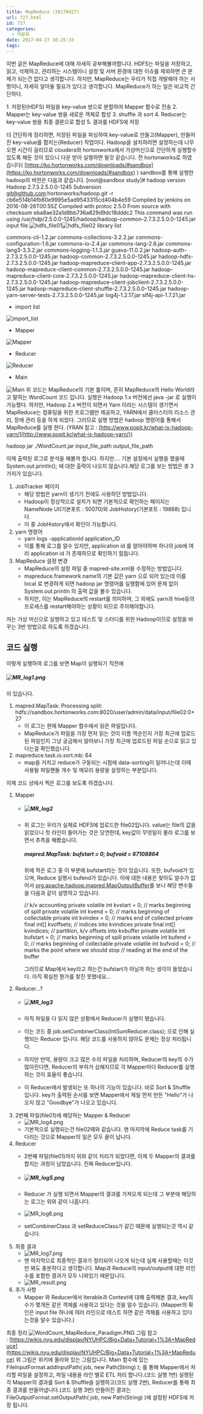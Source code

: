 ```yaml
---
title: MapReduce (20170427)
url: 727.html
id: 727
categories:
  - 미분류
date: 2017-04-27 10:25:33
tags:
---
```


이번 글은 MapReduce에 대해 자세히 공부해볼까합니다. HDFS는 파일을 저장하고, 읽고, 삭제하고, 관리하는 시스템이니 설정 및 서버 환경에 대한 이슈를 제외하면 큰 문제가 되는건 없다고 생각합니다. 하지만, MapReduce는 우리가 직접 개발해야 하는 사항이니, 자세히 알아둘 필요가 있다고 생각합니다. MapReduce가 하는 일은 비교적 간단하다.

1\. 저장된(HDFS) 파일을 key-value 쌍으로 분할하여 Mapper 함수로 전송
2\. Mapper는 key-value 쌍을 새로운 객체로 합성
3\. shuffle 과 sort
4\. Reducer는 key-value 쌍을 최종 결론으로 합성
5\. 결과를 HDFS에 저장

더 간단하게 정리하면, 저장된 파일을 파싱하여 key-value로 만들고(Mapper), 만들어진 key-value를 합치는(Reducer) 작업이다. Hadoop을 설치하려면 설정하는데 너무 오랜 시간이 걸리므로 cloudera와 hortonworks에서 가상머신으로 간단하게 실행할수 있도록 해둔 것이 있으니 다운 받아 실행하면 될것 같습니다. 전 hortonworks로 하였습니다( [https://ko.hortonworks.com/downloads/#sandbox](https://ko.hortonworks.com/downloads/#sandbox) ) sandbox를 통해 실행한 hadoop의 버전은 다음과 같습니다. \[root@sandbox study\]# hadoop version Hadoop 2.7.3.2.5.0.0-1245 Subversion git@github.com:hortonworks/hadoop.git -r cb6e514b14fb60e9995e5ad9543315cd404b4e59 Compiled by jenkins on 2016-08-26T00:55Z Compiled with protoc 2.5.0 From source with checksum eba8ae32a1d8bb736a829d9dc18dddc2 This command was run using /usr/hdp/2.5.0.0-1245/hadoop/hadoop-common-2.7.3.2.5.0.0-1245.jar input file ![hdfs_file01](https://ahea.files.wordpress.com/2017/04/hdfs_file01.png)![hdfs_file02](https://ahea.files.wordpress.com/2017/04/hdfs_file02.png) library list

commons-cli-1.2.jar
commons-collections-3.2.2.jar
commons-configuration-1.6.jar
commons-io-2.4.jar
commons-lang-2.6.jar
commons-lang3-3.3.2.jar
commons-logging-1.1.3.jar
guava-11.0.2.jar
hadoop-auth-2.7.3.2.5.0.0-1245.jar
hadoop-common-2.7.3.2.5.0.0-1245.jar
hadoop-hdfs-2.7.3.2.5.0.0-1245.jar
hadoop-mapreduce-client-app-2.7.3.2.5.0.0-1245.jar
hadoop-mapreduce-client-common-2.7.3.2.5.0.0-1245.jar
hadoop-mapreduce-client-core-2.7.3.2.5.0.0-1245.jar
hadoop-mapreduce-client-hs-2.7.3.2.5.0.0-1245.jar
hadoop-mapreduce-client-jobclient-2.7.3.2.5.0.0-1245.jar
hadoop-mapreduce-client-shuffle-2.7.3.2.5.0.0-1245.jar
hadoop-yarn-server-tests-2.7.3.2.5.0.0-1245.jar
log4j-1.2.17.jar
slf4j-api-1.7.21.jar

*   import list

![import_list](https://ahea.files.wordpress.com/2017/04/import_list.png)

*   Mapper

![Mapper](https://ahea.files.wordpress.com/2017/04/mapper.png)

*   Reducer

![Reducer](https://ahea.files.wordpress.com/2017/04/reducer1.png)

*   Main

![Main](https://ahea.files.wordpress.com/2017/04/main.png) 위 코드는 MapReduce의 기본 틀이며, 흔히 MapReduce의 Hello World라고 말하는 WordCount 코드 입니다. 실행은 Hadoop 1.x 버전에선 java -jar 로 실행이 가능했다. 하지만, Hadoop 2.x 버전이 되면서 Yarn 이라는 시스템이 생기면서 MapReduce는 컴퓨팅을 위한 프로그램만 제공하고, YARN에서 클러스터의 리소스 관리, 장애 관리 등을 하게 되었다. 그러므로 실행 방법은 hadoop 명령어를 통해서 MapReduce를 실행 한다. (YRAN 참고 : [http://www.popit.kr/what-is-hadoop-yarn/](http://www.popit.kr/what-is-hadoop-yarn/))

hadoop jar ./WordCount.jar input\_file\_path output\_file\_path

이제 출력된 로그로 분석을 해볼까 합니다. 하지만.... 기본 설정에서 실행을 했을때 System.out.println(); 에 대한 출력이 나오지 않습니다.해당 로그를 보는 방법은 총 3가지가 있습니다.

1.  JobTracker 페이지
    *   해당 방법은 yarn이 생기기 전에도 사용하던 방법입니다.
    *   Hadoop이 정상적으로 설치가 되면 기본적으로 확인하는 페이지는 NameNode UI(기본포트 : 50070)와 JobHistory(기본포트 : 19888) 입니다.
    *   이 중 JobHistory에서 확인이 가능합니다.
2.  yarn 명령어
    *   yarn logs -applicationId application_ID
    *   이를 통해 로그를 알수 있지만, application id 를 알아야하며 하나의 job에 여러 application id 가 존재하므로 확인하기 힘듭니다.
3.  MapReduce 설정 변경
    *   MapReduce의 설정 파일 중 mapred-site.xml을 수정하는 방법입니다.
    *   mapreduce.framework.name의 기본 값은 yarn 으로 되어 있는데 이를 local 로 변경하게 되면 hadoop jar 명령어를 실행함에 있어 문제 없이 System.out.println 의 출력 값을 볼수 있습니다.
    *   하지만, 이는 MapReduce의 restart를 의미하며, 그 외에도 yarn과 hive등의 프로세스를 restart해야하는 상황이 되므로 주의해야합니다.

저는 가상 머신으로 실행하고 있고 테스트 및 스터디를 위한 Hadoop이므로 설정을 바꾸는 3번 방법으로 하도록 하겠습니다.

코드 실행
-----

이렇게 실행하여 로그를 보면 Map이 실행되기 직전에

##### ![MR_log1.png](https://ahea.files.wordpress.com/2017/04/mr_log11.png)

이 있습니다.

1.  mapred.MapTask: Processing split: hdfs://sandbox.hortonworks.com:8020/user/admin/data/input/file02:0+27
    *   이 로그는 현재 Mapper 함수에서 읽은 파일입니다.
    *   MapReduce가 파일을 가장 먼저 읽는 것이 이름 역순인지 가장 최근에 업로드된 파일인지 그냥 궁금해서 알아보니 가장 최근에 업로드된 파일 순으로 읽고 있다는걸 확인했습니다.
2.  mapreduce.task.io.sort.mb: 64
    *   map을 거치고 reduce가 구동되는 시점에 data-sorting이 일어나는데 이때 사용될 파일핸들 개수 및 메모리 용량을 설정하는 부분입니다.

이제 코드 상에서 찍은 로그를 보도록 하겠습니다.

1.  Mapper
    *   ##### ![MR_log2](https://ahea.files.wordpress.com/2017/04/mr_log2.png)
        
    *   위 로그는 우리가 실제로 HDFS에 업로드한 file02입니다. value는 file의 값을 읽었으니 첫 라인이 들어가는 것은 당연한데, key값이 무엇일지 몰라 로그를 보면서 추측을 해봤습니다.
        
        ##### mapred.MapTask: bufstart = 0; bufvoid = 67108864
        
        위에 적은 로그 중 이 부분에 bufstart라는 것이 있습니다. 또한, bufvoid가 있으며, Reduce 실행시 bufend가 있습니다. 이에 대한 내용은 찾아도 알수가 없어서 [org.apache.hadoop.mapred.MapOutputBuffer](https://svn.apache.org/repos/asf/hadoop/common/branches/branch-1/src/mapred/org/apache/hadoop/mapred/MapTask.java)를 보니 해당 변수들을 다음과 같이 설명하고 있습니다.
        
        // k/v accounting
        private volatile int kvstart = 0;  // marks beginning of spill
        private volatile int kvend = 0;    // marks beginning of collectable
        private int kvindex = 0;           // marks end of collected
        private final int\[\] kvoffsets;     // indices into kvindices
        private final int\[\] kvindices;     // partition, k/v offsets into kvbuffer
        private volatile int bufstart = 0; // marks beginning of spill
        private volatile int bufend = 0;   // marks beginning of collectable
        private volatile int bufvoid = 0;  // marks the point where we should stop
                                               // reading at the end of the buffer
        
        그러므로 Map에서 key라고 하는건 bufstart가 아닐까 하는 생각이 들었습니다. 아직 확실한 뭔가를 찾진 못했네요...
2.  Reducer...?
    *   ##### ![MR_log3](https://ahea.files.wordpress.com/2017/04/mr_log3.png)
        
    *   아직 파일을 다 읽지 않은 상황에서 Reducer가 실행이 됐습니다.
    *   이는 코드 중 job.setCombinerClass(IntSumReducer.class); 으로 인해 실행되는 Reducer 입니다. 해당 코드를 사용하지 않아도 문제는 정상 처리됩니다.
    *   하지만 만약, 용량이 크고 많은 수의 파일을 처리하며, Reducer의 key의 수가 많아진다면, Reducer의 부하가 심해지므로 각 Mapper마다 Reducer를 실행하는 것이 효율이 좋습니다.
    *   이 Reducer에서 발생되는 또 하나의 기능이 있습니다. 바로 Sort & Shuffle 입니다. key가 출력된 순서를 보면 Mapper에서 제일 먼저 만든 "Hello"가 나오지 않고 "Goodbye"가 나오고 있습니다.
3.  2번째 파일(file01)에 해당하는 Mapper & Reducer
    *   ![MR_log4.png](https://ahea.files.wordpress.com/2017/04/mr_log4.png)
    *   기본적으로 실행되는건 file02때와 같습니다. 맨 마지막에 Reduce task를 기다리는 것으로 Mapper의 일은 모두 끝이 납니다.
4.  Reducer
    *   2번째 파일(file01)까지 위와 같이 처리가 되었다면, 이제 두 Mapper의 결과를 합치는 과정이 남았습니다. 진짜 Reducer입니다.
    *   ##### ![MR_log5.png](https://ahea.files.wordpress.com/2017/04/mr_log51.png)
        
    *   Reducer 가 실행 되면서 Mapper의 결과를 가져오게 되는데 그 부분에 해당하는 로그는 위와 같이 나옵니다.
    *   ![MR_log6.png](https://ahea.files.wordpress.com/2017/04/mr_log6.png)
    *   setCombinerClass 과 setReduceClass가 같긴 때문에 실행되는것 역시 같습니다.
5.  최종 결과
    *   ![MR_log7.png](https://ahea.files.wordpress.com/2017/04/mr_log71.png)
    *   맨 마지막으로 최종적인 결과가 정리되어 나오게 되는데 실제 사용할때는 이것만 봐도 충분하다고 생각합니다. Map과 Reduce의 input/output에 대한 라인 수를 포함한 결과가 모두 나와있기 때문입니다.
    *   ![MR_result.png](https://ahea.files.wordpress.com/2017/04/mr_result.png)
6.  추가 사항
    *   Mapper 와 Reducer에서 Iterable과 Context에 대해 출력해본 결과, key의 수가 몇개든 같은 객체를 사용하고 있다는 것을 알수 있습니다. (Mapper의 확인은 input file 하나에 여러 라인으로 테스트 하면 같은 객체를 사용하고 있다는것을 알수 있습니다.)

최종 정리 ![WordCount_MapReduce_Paradigm.PNG](https://ahea.files.wordpress.com/2017/04/wordcount_mapreduce_paradigm.png) 그림 참고 : [https://wikis.nyu.edu/display/NYUHPC/Big+Data+Tutorial+1%3A+MapReduce](https://wikis.nyu.edu/display/NYUHPC/Big+Data+Tutorial+1%3A+MapReduce) 위 그림은 위키에 올라와 있는 그림입니다. Main 함수에 있는 FileInputFormat.addInputPath( job, new Path(String) ); 를 통해 Mapper에서 처리할 파일을 설정하고, 파일 내용을 라인 별로 ETL 처리 합니다.(코드 실행 1번) 실행된 각 Mapper의 결과를 Sort & Shuffle을 실행하고(코드 실행 2번), Reducer를 통해 최종 결과를 만들어냅니다.(코드 실행 3번) 만들어진 결과는 FileOutputFormat.setOutputPath( job, new Path(String) )에 설정된 HDFS에 저장 됩니다.